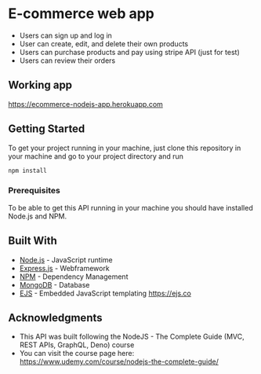 # E-commerce web app

* Users can sign up and log in
* User can create, edit, and delete their own products
* Users can purchase products and pay using stripe API (just for test)
* Users can review their orders

## Working app
https://ecommerce-nodejs-app.herokuapp.com

## Getting Started

To get your project running in your machine, just clone this repository in your machine and go to your project directory and run 
```bash
npm install
```

### Prerequisites

To be able to get this API running in your machine you should have installed Node.js and NPM.

## Built With

* [Node.js](https://nodejs.org/en/) - JavaScript runtime
* [Express.js](https://expressjs.com) - Webframework
* [NPM](https://www.npmjs.com) - Dependency Management
* [MongoDB](https://www.mongodb.com) - Database
* [EJS](https://ejs.co) - Embedded JavaScript templating
https://ejs.co

## Acknowledgments

* This API was built following the NodeJS - The Complete Guide (MVC, REST APIs, GraphQL, Deno) course 
* You can visit the course page here: https://www.udemy.com/course/nodejs-the-complete-guide/
